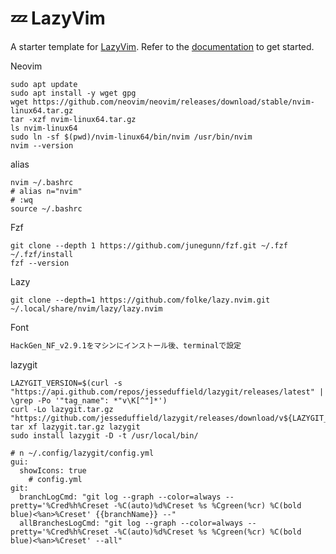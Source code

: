 # 💤 LazyVim

A starter template for [LazyVim](https://github.com/LazyVim/LazyVim).
Refer to the [documentation](https://lazyvim.github.io/installation) to get started.

Neovim
```
sudo apt update
sudo apt install -y wget gpg
wget https://github.com/neovim/neovim/releases/download/stable/nvim-linux64.tar.gz
tar -xzf nvim-linux64.tar.gz
ls nvim-linux64
sudo ln -sf $(pwd)/nvim-linux64/bin/nvim /usr/bin/nvim
nvim --version
```

alias
```
nvim ~/.bashrc
# alias n="nvim"
# :wq
source ~/.bashrc
```

Fzf
```
git clone --depth 1 https://github.com/junegunn/fzf.git ~/.fzf
~/.fzf/install
fzf --version
```

Lazy
```
git clone --depth=1 https://github.com/folke/lazy.nvim.git ~/.local/share/nvim/lazy/lazy.nvim
```

Font
```md
HackGen_NF_v2.9.1をマシンにインストール後、terminalで設定
```


lazygit
```
LAZYGIT_VERSION=$(curl -s "https://api.github.com/repos/jesseduffield/lazygit/releases/latest" | \grep -Po '"tag_name": *"v\K[^"]*')
curl -Lo lazygit.tar.gz "https://github.com/jesseduffield/lazygit/releases/download/v${LAZYGIT_VERSION}/lazygit_${LAZYGIT_VERSION}_Linux_x86_64.tar.gz"
tar xf lazygit.tar.gz lazygit
sudo install lazygit -D -t /usr/local/bin/

# n ~/.config/lazygit/config.yml
gui:
  showIcons: true
    # config.yml
git:
  branchLogCmd: "git log --graph --color=always --pretty='%Cred%h%Creset -%C(auto)%d%Creset %s %Cgreen(%cr) %C(bold blue)<%an>%Creset' {{branchName}} --"
  allBranchesLogCmd: "git log --graph --color=always --pretty='%Cred%h%Creset -%C(auto)%d%Creset %s %Cgreen(%cr) %C(bold blue)<%an>%Creset' --all"
```

